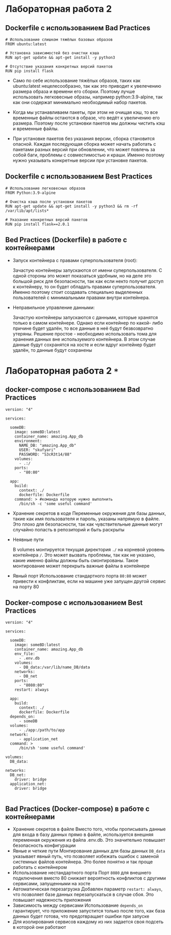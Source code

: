 # Лабораторная работа 2

## Dockerfile с использованием Bad Practices

```
# Использование слишком тяжёлых базовых образов
FROM ubuntu:latest

# Установка зависимостей без очистки кэша
RUN apt-get update && apt-get install -y python3

# Отсутствие указания конкретных версий пакетов
RUN pip install flask
```

* Само по себе использование тяжёлых образов, таких как ubuntu:latest нецелесообразно, так как это приводит к увелечению размера образа и времени его сборки. Поэтому лучше использовать легковесные образы, например python:3.9-alpine, так как они содержат минимально необходимый набор пакетов.

* Когда мы устанавливаем пакеты, при этом не очищая кэш, то все временные файлы остаются в образе, что ведёт к увеличению его размера. Поэтому после установки пакетов мы должны чистить кэш и временные файлы.

* При установке пакетов без указания версии, сборка становится опасной. Каждая последующая сборка может начать работать с пакетами разных версий при обновлении, что может повлечь за собой баги, проблемы с совместимостью и краши. Именно поэтому нужно указывать конкретные версии при установке пакетов.

## Dockerfile с использованием Best Practices

```
# Использование легковесных образов
FROM Python:3.9-alpine

# Очистка кэша после установки пакетов
RUN apt-get update && apt-get install -y python3 && rm -rf /var/lib/apt/lists*

# Указание конкретных версий пакетов
RUN pip install flask==2.0.1
```

## Bed Practices (Dockerfile) в работе с контейнерами

* Запуск контейнера с правами суперпользователя (root):

  Зачастую контейнеры запускаются от имени суперпользователя. С одной стороны это может показаться удобным, но на деле 
  это большой риск для безопасности, так как если некто получит доступ к контейнеру, то он будет обладать правами 
  суперпользователя.
  Именно поэтому стоит создавать специально выделенных пользователей с минимальными правами внутри контейнера.

* Неправильное управление данными:

  Зачастую контейнеры запускаются с данными, которые хранятся только в самом контейнере. Однако если контейнер по какой- 
  либо причине будет удалён, то все данные в неё будут безвозвратно утеряны.
  Решение простое - необходимо использовать тома для хранения данных вне используемого контейнера. В этом случае данные 
  будут сохранятся на хосте и если вдруг контейнер будет удалён, то данные будут сохранены
  

# Лабораторная работа 2 `*`

## docker-compose с использованием Bad Practices
```
version: "4"

services: 

  someDB:
    image: someBD:latest
    container_name: amazing.App_db
    environment:
      NAME_DB: "amazing.App_db"
      USER: "skufyari"
      PASSWORD: "S3cR3t14/88"
    volumes:
      - .:/ 
    ports:
      - "80:80"

  app: 
    build: 
      context: ./ 
      dockerfile: Dockerfile 
    command: > #команда которую нужно выполнить
      /bin/sh -c 'some useful command'
```

* Хранение секретов в коде
  Переменные окружения для базы данных, такие как имя пользователя и пароль, указаны напрямую в файле. Это плохо для безопасности, так как чувствительные данные могут случайно попасть в репозиторий и быть раскрыты
* Неявные пути
  
  В volumes монтируется текущая директория `./` на корневой уровень контейнера `/`. Это может вызвать проблемы, так как не указано, какие именно файлы должны быть смонтированы. Такое монтирование может перекрыть важные файлы в контейнере
* Явный порт
  Использование стандартного порта `80:80` может привести к конфликтам, если на машине уже запущен другой сервис на порту 80

## Docker-compose с использованием Best Practices
```
version: "4"

services: 

  someDB:
    image: someBD:latest
    container_name: amazing.App_db
    env_file: 
      - .env.db 
    volumes:
      - DB_data:/var/lib/name_DB/data
    networks:
      - DB_net
    ports:
      - "8080:80"
    restart: always

  app: 
    build:
      context: ./
      dockerfile: Dockerfile 
  depends_on:
      - someDB
  volumes:
      - ./app:/path/to/app
  network:
      - application_net
  command: > 
      /bin/sh 'some useful command'

volumes:
  DB_data:

networks:
  DB_net:
    driver: bridge
  application_net:
    driver: bridge
  
```
## Bad Practices (Docker-compose) в работе с контейнерами
* Хранение секретов в файле
  Вместо того, чтобы прописывать данные для входа в базу данных прямо в файле, используется внешняя переменная окружения из файла .env.db. Это значительно повышает безопасность конфигурации
* Явные и четкие пути
  Монтирование данных для базы данных `DB_data` указывает явный путь, что позволяет избежать ошибок с заменой системных файлов контейнера. Это более понятно и так проще работать с контейнером
* Использование нестандартного порта
  Порт `8080` для внешнего подключения вместо 80 снижает вероятность конфликтов с другими сервисами, запущенными на хосте
* Автоматическая перезагрузка
  Добавлен параметр `restart: always`, что позволяет базе данных перезапускаться в случае сбоя. Это повышает надежность приложения
* Зависимость между сервисами
  Использование `depends_on` гарантирует, что приложение запустится только после того, как база данных будет готова, что предотвращает ошибки при запуске
* Для изолирования сервисов каждому из них задается своя подсеть в которой они работают

